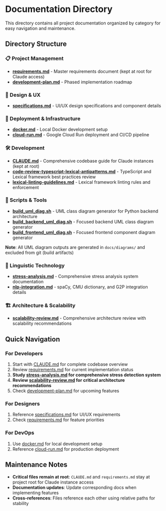 # Documentation Directory

This directory contains all project documentation organized by category for easy navigation and maintenance.

## Directory Structure

### 📋 Project Management
- **[requirements.md](../requirements.md)** - Master requirements document (kept at root for Claude access)
- **[development-plan.md](project/development-plan.md)** - Phased implementation roadmap

### 🎨 Design & UX
- **[specifications.md](design/specifications.md)** - UI/UX design specifications and component details

### 🚀 Deployment & Infrastructure
- **[docker.md](deployment/docker.md)** - Local Docker development setup
- **[cloud-run.md](deployment/cloud-run.md)** - Google Cloud Run deployment and CI/CD pipeline

### 🛠 Development
- **[CLAUDE.md](../CLAUDE.md)** - Comprehensive codebase guide for Claude instances (kept at root)
- **[code-review-typescript-lexical-antipatterns.md](development/code-review-typescript-lexical-antipatterns.md)** - TypeScript and Lexical framework best practices review
- **[lexical-linting-guidelines.md](development/lexical-linting-guidelines.md)** - Lexical framework linting rules and enforcement

### 🔧 Scripts & Tools
- **[build_uml_diag.sh](scripts/build_uml_diag.sh)** - UML class diagram generator for Python backend architecture
- **[build_backend_uml_diag.sh](scripts/build_backend_uml_diag.sh)** - Focused backend UML class diagram generator
- **[build_frontend_uml_diag.sh](scripts/build_frontend_uml_diag.sh)** - Focused frontend component diagram generator

**Note**: All UML diagram outputs are generated in `docs/diagrams/` and excluded from git (build artifacts)

### 🧠 Linguistic Technology
- **[stress-analysis.md](technology/stress-analysis.md)** - Comprehensive stress analysis system documentation
- **[nlp-integration.md](technology/nlp-integration.md)** - spaCy, CMU dictionary, and G2P integration details

### 🏗 Architecture & Scalability
- **[scalability-review.md](architecture/scalability-review.md)** - Comprehensive architecture review with scalability recommendations

## Quick Navigation

### For Developers
1. Start with [CLAUDE.md](../CLAUDE.md) for complete codebase overview
2. Review [requirements.md](../requirements.md) for current implementation status
3. **Study [stress-analysis.md](technology/stress-analysis.md) for comprehensive stress detection system**
4. **Review [scalability-review.md](architecture/scalability-review.md) for critical architecture recommendations**
5. Check [development-plan.md](project/development-plan.md) for upcoming features

### For Designers
1. Reference [specifications.md](design/specifications.md) for UI/UX requirements
2. Check [requirements.md](../requirements.md) for feature priorities

### For DevOps
1. Use [docker.md](deployment/docker.md) for local development setup
2. Reference [cloud-run.md](deployment/cloud-run.md) for production deployment

## Maintenance Notes

- **Critical files remain at root**: `CLAUDE.md` and `requirements.md` stay at project root for Claude instance access
- **Documentation updates**: Update corresponding docs when implementing features
- **Cross-references**: Files reference each other using relative paths for stability

